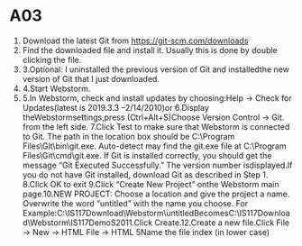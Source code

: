 # A03
1. Download the latest Git from https://git-scm.com/downloads
2. Find the downloaded file and install it. Usually this is done by double clicking the file. 
3. 3.Optional: I uninstalled the previous version of Git and installedthe new version of Git that I just downloaded.
4. 4.Start Webstorm.
5. 5.In Webstorm, check and install updates by choosing:Help -> Check for Updates(latest is 2019.3.3 –2/14/2010)or 
6.Display theWebstormsettings,press (Ctrl+Alt+S)Choose Version Control -> Git. from the left side.
7.Click Test to make sure that Webstorm is connected to Git. The path in the location box should be C:\Program Files\Git\bin\git.exe. Auto-detect may find the git.exe file at C:\Program Files\Git\cmd\git.exe. If Git is installed correctly, you should get the message “Git Executed Successfully.” The version number isdisplayed.If you do not have Git installed, download Git as described in Step 1. 
8.Click OK to exit
9.Click “Create New Project” onthe Webstorm main page.10.NEW PROJECT: Choose a location and give the project a name. Overwrite the word “untitled” with the name you choose. For Example:C:\IS117Download\Webstorm\untitledBecomesC:\IS117Download\Webstorm\IS117DemoS2011.Click Create.12.Create a new file.Click File -> New -> HTML File -> HTML 5Name the file index (in lower case)
